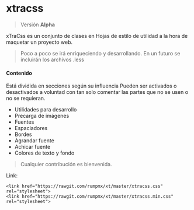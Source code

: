 # xtracss
> Versión **Alpha**

xTraCss es un conjunto de clases en Hojas de estilo de utilidad a la hora de maquetar un proyecto web.
> Poco a poco se irá enriqueciendo y desarrollando. En un futuro se incluirán los archivos .less

#### Contenido
Está dividida en secciones según su influencia
Pueden ser activados o desactivados a voluntad con tan solo comentar las partes que no se usen o no se requieran.

- Utilidades para desarrollo
- Precarga de imágenes
- Fuentes
- Espaciadores
- Bordes
- Agrandar fuente
- Achicar fuente
- Colores de texto y fondo

> Cualquier contribución es bienvenida.

Link: 

    <link href="https://rawgit.com/rumpmx/xt/master/xtracss.css" rel="stylesheet">
    <link href="https://rawgit.com/rumpmx/xt/master/xtracss.min.css" rel="stylesheet">

